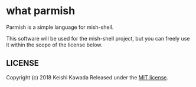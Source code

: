 # what parmish

Parmish is a simple language for mish-shell.

This software will be used for the mish-shell project, 
but you can freely use it within the scope of the license below.

## LICENSE

Copyright (c) 2018 Keishi Kawada
Released under the [MIT license](./LICENSE-MIT).
